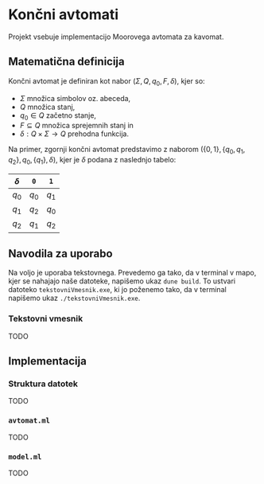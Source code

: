 # Končni avtomati

Projekt vsebuje implementacijo Moorovega avtomata za kavomat.

## Matematična definicija

Končni avtomat je definiran kot nabor $(\Sigma, Q, q_0, F, \delta)$, kjer so:

- $\Sigma$ množica simbolov oz. abeceda,
- $Q$ množica stanj,
- $q_0 \in Q$ začetno stanje,
- $F \subseteq Q$ množica sprejemnih stanj in
- $\delta : Q \times \Sigma \to Q$ prehodna funkcija.

Na primer, zgornji končni avtomat predstavimo z naborom $(\{0, 1\}, \{q_0, q_1, q_2\}, q_0, \{q_1\}, \delta)$, kjer je $\delta$ podana z naslednjo tabelo:

| $\delta$ | `0`   | `1`   |
| -------- | ----- | ----- |
| $q_0$    | $q_0$ | $q_1$ |
| $q_1$    | $q_2$ | $q_0$ |
| $q_2$    | $q_1$ | $q_2$ |

## Navodila za uporabo

Na voljo je uporaba tekstovnega. Prevedemo ga tako, da v terminal v mapo, kjer se nahajajo naše datoteke, napišemo ukaz `dune build`.
To ustvari datoteko `tekstovniVmesnik.exe`, ki jo poženemo tako, da v terminal napišemo ukaz `./tekstovniVmesnik.exe`.


### Tekstovni vmesnik

TODO

## Implementacija

### Struktura datotek

TODO

### `avtomat.ml`

TODO

### `model.ml`

TODO